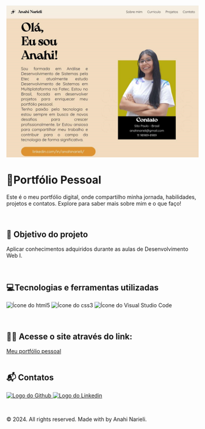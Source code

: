 <p align="center">
  <img loading="lazy" src="https://raw.githubusercontent.com/AnahiMamani/Portifolio/master/imagen/site.png" alt="Capa do projeto 'Meu Portfólio'"/>
</p>

<h1>🌟Portfólio Pessoal</h1>
<p> Este é o meu portfólio digital, onde compartilho minha jornada, habilidades, projetos e contatos. Explore para saber mais sobre mim e o que faço!
</p><br>

<h2>🎯 Objetivo do projeto</h2>
<p>Aplicar conhecimentos adquiridos durante as aulas de Desenvolvimento Web I.</p><br>

<h2>💻Tecnologias e ferramentas utilizadas</h2>
<p>
  <img loading="lazy" src="https://cdn.jsdelivr.net/gh/devicons/devicon@latest/icons/html5/html5-original.svg" width="40" height="40" alt="Ícone do html5"/> 
  <img loading="lazy" src="https://cdn.jsdelivr.net/gh/devicons/devicon@latest/icons/css3/css3-original.svg" width="40" height="40" alt="Ícone do css3"/> 
  <img loading="lazy" src="https://cdn.jsdelivr.net/gh/devicons/devicon@latest/icons/vscode/vscode-original.svg" width="40" height="40" alt="Ícone do Visual Studio Code"/>   
</p><br>

<h2>👩‍💻 Acesse o site através do link:</h2>
<a href="https://anahimamani.github.io/Portifolio/" target="_Blank">Meu portfólio pessoal</a><br><br>

<h2>📬 Contatos</h2>
<p>
  <a class="botao-footer-github" href="https://github.com/AnahiMamani" target="_Blank">
    <img src="assets/icons/github-icon.png" alt="Logo do Github" width="30vw" height="30vh">
  </a>
  <a class="botao-footer-linkedin" href="https://www.linkedin.com/in/anahinarieli/" target="_Blank">
    <img src="assets/icons/linkedin-icon.png" alt="Logo do Linkedin" width="30vw" height="30vh">
  </a>
</p><br>

<p>	&copy; 2024. All rights reserved. Made with by Anahi Narieli.</p> 




